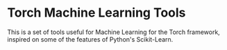 # Torch Machine Learning Tools

This is a set of tools useful for Machine Learning for the Torch framework,
inspired on some of the features of Python's Scikit-Learn.